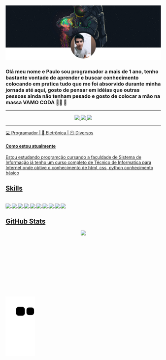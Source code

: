 <p align="center">
  <img src="https://github.com/Pauloricardorc/ImagensProfile/blob/master/wallpaperProfile.png?raw=true" alt="profile image" />
</p>

### Olá meu nome e Paulo sou programador a mais de 1 ano, tenho bastante vontade de aprender e buscar conhecimento colocando em pratica tudo que me foi absorvido durante minha jornada até aqui, gosto de pensar em idéias que outras pessoas ainda não tenham pesado e gosto de colocar a mão na massa VAMO CODA 👨‍💻 👋

<hr/>

<div align="center">
  <a href="https://github.com/pauloricardorc">
  <img height="180em" src="https://github-readme-stats.vercel.app/api?username=rafaballerini&show_icons=true&theme=github_dark&include_all_commits=true&count_private=true"/>
  <img height="180em" src="https://github-readme-stats.vercel.app/api/top-langs/?username=rafaballerini&layout=compact&langs_count=7&theme=github_dark"/>
  <img src="https://github.com/anuraghazra/github-readme-stats" />
</div>

<hr/>

💻 Programador | 🎵 Eletrônica | 🕚 Diversos 

<h4>Como estou atualmente</h4>
<p>
  Estou estudando programção cursando a faculdade de Sistema de Informação já tenho um curso completo de Técnico de Informatica para Internet onde obtive o conhecimento de html, css, python conhecimento básico 
</p>

<h2>Skills</h2>
<div style="display: inline_block"><br>
  <img src="https://img.shields.io/badge/React-20232A?style=for-the-badge&logo=react&logoColor=61DAFB" width="100" align="center" />
  <img src="https://img.shields.io/badge/MySQL-00000F?style=for-the-badge&logo=mysql&logoColor=white" width="100" align="center" />
  <img src="https://img.shields.io/badge/SQLite-07405E?style=for-the-badge&logo=sqlite&logoColor=white" width="100" align="center" />
  <img src="https://img.shields.io/badge/Ubuntu-E95420?style=for-the-badge&logo=ubuntu&logoColor=white" width="100" align="center" />
  <img src="https://img.shields.io/badge/Node.js-43853D?style=for-the-badge&logo=node.js&logoColor=white" width="100" align="center" />
  <img src="https://img.shields.io/badge/HTML5-E34F26?style=for-the-badge&logo=html5&logoColor=white" width="100" align="center" />
  <img src="https://img.shields.io/badge/CSS3-1572B6?style=for-the-badge&logo=css3&logoColor=white" width="100" align="center" />
  <img src="https://img.shields.io/badge/Windows-0078D6?style=for-the-badge&logo=windows&logoColor=white" width="100" align="center" />
  <img src="https://img.shields.io/badge/TypeScript-007ACC?style=for-the-badge&logo=typescript&logoColor=white" width="100" align="center" />
  <img src="https://img.shields.io/badge/JavaScript-323330?style=for-the-badge&logo=javascript&logoColor=F7DF1E" width="100" align="center" />
</div>
  
<h2>
  GitHub Stats
</h2>
<div style="display: flex; justify-content: center; align-items: center;" align="center">
  <img height="200em" src="https://github-readme-stats.vercel.app/api/top-langs/?username=pauloricardorc&layout=compact&langs_count=7&theme=github_dark" align="center" />
</div>
  
![Snake animation](https://github.com/rafaballerini/rafaballerini/blob/output/github-contribution-grid-snake.svg)
<!--
**Pauloricardorc/pauloricardorc** is a ✨ _special_ ✨ repository because its `README.md` (this file) appears on your GitHub profile.
	
Here are some ideas to get you started:

- 🔭 I’m currently working on ...
- 🌱 I’m currently learning ...
- 👯 I’m looking to collaborate on ...
- 🤔 I’m looking for help with ...
- 💬 Ask me about ...
- 📫 How to reach me: ...
- 😄 Pronouns: ...
- ⚡ Fun fact: ...
-->
